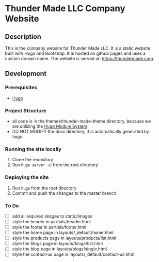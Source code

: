 # Thunder Made LLC Company Website
## Description
This is the company website for Thunder Made LLC. It is a static website built with Hugo and Bootstrap. It is hosted on github pages and uses a custom domain name. The website is served on https://thundermade.com.

## Development
### Prerequisites
- [Hugo](https://gohugo.io/getting-started/installing/)

### Project Structure
- all code is in the themes/thunder-made-theme directory, because we are utilizing the [Hugo Module System](https://gohugo.io/hugo-modules/)
- DO NOT MODIFY the docs directory, it is automatically generated by hugo


### Running the site locally
1. Clone the repository
2. Run `hugo server -D` from the root directory

### Deploying the site
1. Run `hugo` from the root directory
2. Commit and push the changes to the master branch

### To Do
- [ ] add all required images to static/images
- [ ] style the header in partials/header.html
- [ ] style the footer in partials/footer.html
- [ ] style the home page in layouts/_default/home.html
- [ ] style the products page in layouts/products/list.html
- [ ] style the blogs page in layouts/blogs/list.html
- [ ] style the blog page in layouts/blogs/single.html
- [ ] style the contact-us page in layouts/_default/contact-us.html